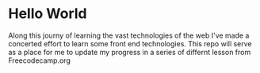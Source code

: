 # Hello World
Along this journy of learning the vast technologies of the web I've made a concerted effort to learn some front end technologies. This repo will serve as a place for me to update my progress in a series of differnt lesson from Freecodecamp.org
